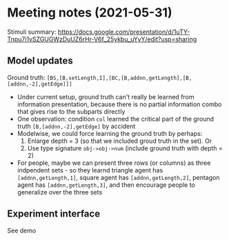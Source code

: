 
# Meeting notes (2021-05-31)

Stimuli summary: https://docs.google.com/presentation/d/1uTY-Tnpu7i1vSZGUGWzDuUZ6rHr-V6f_25ykbu_uYyY/edit?usp=sharing

## Model updates

Ground truth: `[BS,[B,setLength,I],[BC,[B,addnn,getLength],[B,[addnn,-2],getEdge]]]`

- Under current setup, ground truth can't really be learned from information presentation, because there is no partial information combo that gives rise to the subparts directly
- One observation: condition `col` learned the critical part of the ground truth `[B,[addnn,-2],getEdge]` by accident
- Modelwise, we could force learning the ground truth by perhaps:
  1. Enlarge depth = 3 (so that we included groud truth in the set). Or
  2. Use type signature `obj->obj->num` (include ground truth with depth = 2)
- For people, maybe we can present three rows (or columns) as three indpendent sets - so they learnd triangle agent has `[addnn,getLength,1]`, square agent has `[addnn,getLength,2]`, pentagon agent has `[addnn,getLength,3]`, and then encourage people to generalize over the three sets

## Experiment interface

See demo
